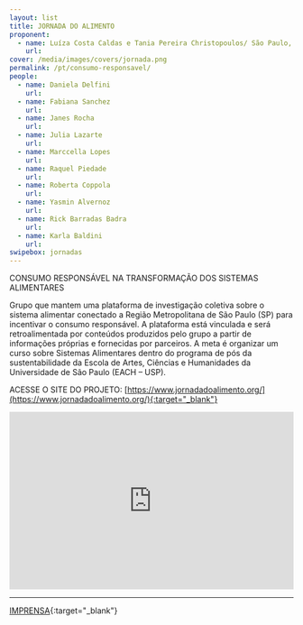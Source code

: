 ```yaml
---
layout: list
title: JORNADA DO ALIMENTO
proponent:
  - name: Luíza Costa Caldas e Tania Pereira Christopoulos/ São Paulo, SP
    url: 
cover: /media/images/covers/jornada.png
permalink: /pt/consumo-responsavel/
people:
  - name: Daniela Delfini
    url: 
  - name: Fabiana Sanchez
    url: 
  - name: Janes Rocha
    url: 
  - name: Julia Lazarte
    url: 
  - name: Marccella Lopes
    url: 
  - name: Raquel Piedade
    url: 
  - name: Roberta Coppola
    url: 
  - name: Yasmin Alvernoz
    url: 
  - name: Rick Barradas Badra 
    url:  
  - name: Karla Baldini 
    url: 
swipebox: jornadas
---
```

 
CONSUMO RESPONSÁVEL NA TRANSFORMAÇÃO DOS SISTEMAS ALIMENTARES

Grupo que mantem uma plataforma de investigação coletiva sobre o sistema alimentar conectado a Região Metropolitana de São Paulo (SP) para incentivar o consumo responsável. A plataforma está vinculada e será retroalimentada por conteúdos produzidos pelo grupo a partir de informações próprias e fornecidas por parceiros. A meta é organizar um curso sobre Sistemas Alimentares dentro do programa de pós da sustentabilidade da Escola de Artes, Ciências e Humanidades da Universidade de São Paulo (EACH – USP).
  
  
ACESSE O SITE DO PROJETO: [https://www.jornadadoalimento.org/](https://www.jornadadoalimento.org/){:target="_blank"}
  
    
<iframe width="100%" height="315" src="https://www.youtube.com/embed/p-Ch8q4iMCM" frameborder="0" allow="accelerometer; autoplay; encrypted-media; gyroscope; picture-in-picture" allowfullscreen></iframe>

---

[IMPRENSA](/3ed/pt/imprensa/jornada){:target="_blank"}
